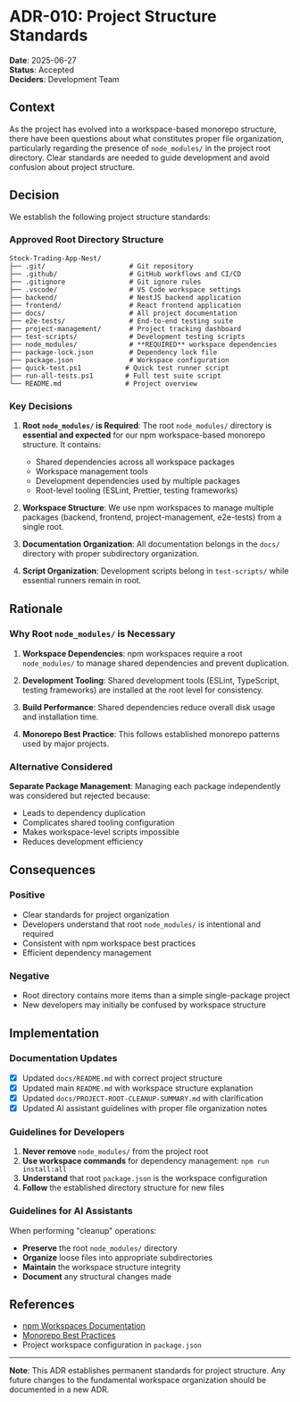 # ADR-010: Project Structure Standards

**Date**: 2025-06-27  
**Status**: Accepted  
**Deciders**: Development Team

## Context

As the project has evolved into a workspace-based monorepo structure, there have been questions about what constitutes proper file organization, particularly regarding the presence of `node_modules/` in the project root directory. Clear standards are needed to guide development and avoid confusion about project structure.

## Decision

We establish the following project structure standards:

### Approved Root Directory Structure

```
Stock-Trading-App-Nest/
├── .git/                     # Git repository
├── .github/                  # GitHub workflows and CI/CD
├── .gitignore                # Git ignore rules
├── .vscode/                  # VS Code workspace settings
├── backend/                  # NestJS backend application
├── frontend/                 # React frontend application
├── docs/                     # All project documentation
├── e2e-tests/                # End-to-end testing suite
├── project-management/       # Project tracking dashboard
├── test-scripts/             # Development testing scripts
├── node_modules/             # **REQUIRED** workspace dependencies
├── package-lock.json         # Dependency lock file
├── package.json              # Workspace configuration
├── quick-test.ps1           # Quick test runner script
├── run-all-tests.ps1        # Full test suite script
└── README.md                # Project overview
```

### Key Decisions

1. **Root `node_modules/` is Required**: The root `node_modules/` directory is **essential and expected** for our npm workspace-based monorepo structure. It contains:
   - Shared dependencies across all workspace packages
   - Workspace management tools
   - Development dependencies used by multiple packages
   - Root-level tooling (ESLint, Prettier, testing frameworks)

2. **Workspace Structure**: We use npm workspaces to manage multiple packages (backend, frontend, project-management, e2e-tests) from a single root.

3. **Documentation Organization**: All documentation belongs in the `docs/` directory with proper subdirectory organization.

4. **Script Organization**: Development scripts belong in `test-scripts/` while essential runners remain in root.

## Rationale

### Why Root `node_modules/` is Necessary

1. **Workspace Dependencies**: npm workspaces require a root `node_modules/` to manage shared dependencies and prevent duplication.

2. **Development Tooling**: Shared development tools (ESLint, TypeScript, testing frameworks) are installed at the root level for consistency.

3. **Build Performance**: Shared dependencies reduce overall disk usage and installation time.

4. **Monorepo Best Practice**: This follows established monorepo patterns used by major projects.

### Alternative Considered

**Separate Package Management**: Managing each package independently was considered but rejected because:

- Leads to dependency duplication
- Complicates shared tooling configuration
- Makes workspace-level scripts impossible
- Reduces development efficiency

## Consequences

### Positive

- Clear standards for project organization
- Developers understand that root `node_modules/` is intentional and required
- Consistent with npm workspace best practices
- Efficient dependency management

### Negative

- Root directory contains more items than a simple single-package project
- New developers may initially be confused by workspace structure

## Implementation

### Documentation Updates

- [x] Updated `docs/README.md` with correct project structure
- [x] Updated main `README.md` with workspace structure explanation
- [x] Updated `docs/PROJECT-ROOT-CLEANUP-SUMMARY.md` with clarification
- [x] Updated AI assistant guidelines with proper file organization notes

### Guidelines for Developers

1. **Never remove** `node_modules/` from the project root
2. **Use workspace commands** for dependency management: `npm run install:all`
3. **Understand** that root `package.json` is the workspace configuration
4. **Follow** the established directory structure for new files

### Guidelines for AI Assistants

When performing "cleanup" operations:

- **Preserve** the root `node_modules/` directory
- **Organize** loose files into appropriate subdirectories
- **Maintain** the workspace structure integrity
- **Document** any structural changes made

## References

- [npm Workspaces Documentation](https://docs.npmjs.com/cli/v7/using-npm/workspaces)
- [Monorepo Best Practices](https://monorepo.tools/)
- Project workspace configuration in `package.json`

---

**Note**: This ADR establishes permanent standards for project structure. Any future changes to the fundamental workspace organization should be documented in a new ADR.
